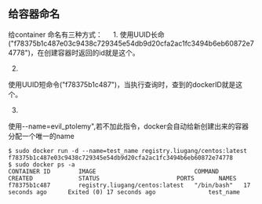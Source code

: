 
## 给容器命名


给container 命名有三种方式：
　
1. 
使用UUID长命 ("f78375b1c487e03c9438c729345e54db9d20cfa2ac1fc3494b6eb60872e74778")，在创建容器时返回的id就是这个。

2. 
使用UUID短命令("f78375b1c487")，当执行查询时，查到的dockerID就是这个。

3. 
使用--name=evil_ptolemy",若不加此指令，docker会自动给新创建出来的容器分配一个唯一的name

	
    $ sudo docker run -d --name=test_name registry.liugang/centos:latest 
    f78375b1c487e03c9438c729345e54db9d20cfa2ac1fc3494b6eb60872e74778
	$ sudo docker ps -a
	CONTAINER ID        IMAGE                            COMMAND       CREATED             STATUS                      PORTS       NAMES
	f78375b1c487        registry.liugang/centos:latest   "/bin/bash"   17 seconds ago      Exited (0) 17 seconds ago               test_name       
